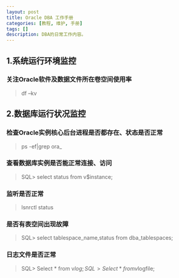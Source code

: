 ```yaml
---
layout: post
title: Oracle DBA 工作手册
categories: [教程, 维护, 手册]
tags: []
description: DBA的日常工作内容。
---
```


## 1.系统运行环境监控

### 关注Oracle软件及数据文件所在卷空间使用率
>df –kv

## 2.数据库运行状况监控

### 检查Oracle实例核心后台进程是否都存在、状态是否正常

>ps -ef|grep ora_

### 查看数据库实例是否能正常连接、访问

>SQL> select status from v$instance;

### 监听是否正常

>lsnrctl status

### 是否有表空间出现故障

>SQL> select tablespace_name,status from dba_tablespaces;

### 日志文件是否正常

>SQL> Select * from v$log;  
SQL> Select * from v$logfile;
